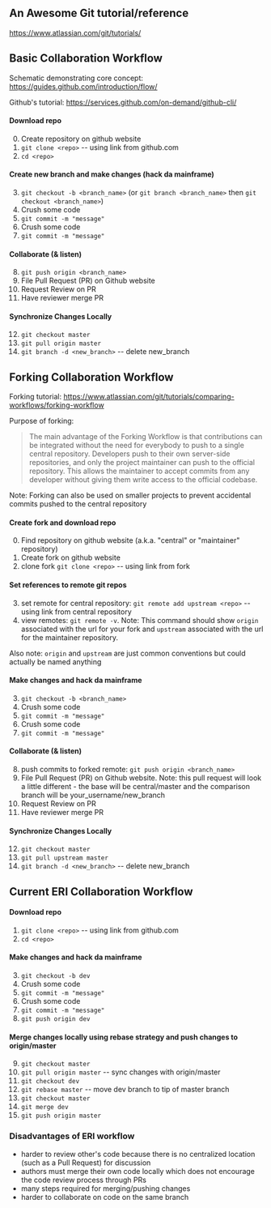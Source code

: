 ## An Awesome Git tutorial/reference
https://www.atlassian.com/git/tutorials/

## Basic Collaboration Workflow
Schematic demonstrating core concept: https://guides.github.com/introduction/flow/

Github's tutorial: https://services.github.com/on-demand/github-cli/
#### Download repo
0. Create repository on github website
1. `git clone <repo>` -- using link from github.com
2. `cd <repo>`
#### Create new branch and make changes (hack da mainframe)
3. `git checkout -b <branch_name>` (or `git branch <branch_name>` then `git checkout <branch_name>`)
4. Crush some code
5. `git commit -m "message"`
6. Crush some code
7. `git commit -m "message"`
#### Collaborate (& listen)
8. `git push origin <branch_name>`
9. File Pull Request (PR) on Github website
10. Request Review on PR
11. Have reviewer merge PR
#### Synchronize Changes Locally
12. `git checkout master`
13. `git pull origin master`
14. `git branch -d <new_branch>` -- delete new_branch

## Forking Collaboration Workflow
Forking tutorial: https://www.atlassian.com/git/tutorials/comparing-workflows/forking-workflow

Purpose of forking:
> The main advantage of the Forking Workflow is that contributions can be integrated without the need for everybody to push to a single central repository. Developers push to their own server-side repositories, and only the project maintainer can push to the official repository. This allows the maintainer to accept commits from any developer without giving them write access to the official codebase.

Note: Forking can also be used on smaller projects to prevent accidental commits pushed to the central repository
#### Create fork and download repo
0. Find repository on github website (a.k.a. "central" or "maintainer" repository) 
1. Create fork on github website
2. clone fork `git clone <repo>` -- using link from fork
#### Set references to remote git repos
3. set remote for central repository: `git remote add upstream <repo>` -- using link from central repository
4. view remotes: `git remote -v`. 
Note: This command should show `origin` associated with the url for your fork and `upstream` associated with the url for the maintainer repository.

Also note: `origin` and `upstream` are just common conventions but could actually be named anything 
#### Make changes and hack da mainframe
3. `git checkout -b <branch_name>`
4. Crush some code
5. `git commit -m "message"`
6. Crush some code
7. `git commit -m "message"`
#### Collaborate (& listen)
8. push commits to forked remote: `git push origin <branch_name>`
9. File Pull Request (PR) on Github website. Note: this pull request will look a little different - the base will be central/master and the comparison branch will be your_username/new_branch
10. Request Review on PR
11. Have reviewer merge PR
#### Synchronize Changes Locally
12. `git checkout master`
13. `git pull upstream master`
14. `git branch -d <new_branch>` -- delete new_branch

## Current ERI Collaboration Workflow

#### Download repo
1. `git clone <repo>` -- using link from github.com
2. `cd <repo>`
#### Make changes and hack da mainframe
3. `git checkout -b dev`
4. Crush some code
5. `git commit -m "message"`
6. Crush some code
7. `git commit -m "message"`
8. `git push origin dev`
#### Merge changes locally using rebase strategy and push changes to origin/master
9. `git checkout master`
10. `git pull origin master` -- sync changes with origin/master
11. `git checkout dev`
12. `git rebase master` -- move dev branch to tip of master branch
13. `git checkout master`
14. `git merge dev`
15. `git push origin master`

### Disadvantages of ERI workflow
- harder to review other's code because there is no centralized location (such as a Pull Request) for discussion
- authors must merge their own code locally which does not encourage the code review process through PRs
- many steps required for merging/pushing changes
- harder to collaborate on code on the same branch

